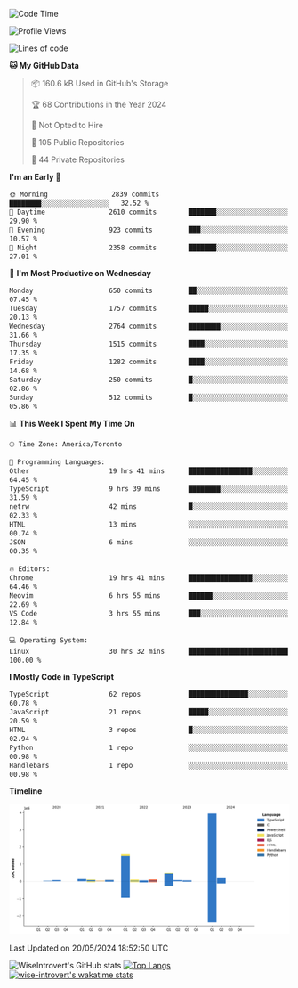 <!--START_SECTION:waka-->
![Code Time](http://img.shields.io/badge/Code%20Time-1%2C586%20hrs%2014%20mins-blue)

![Profile Views](http://img.shields.io/badge/Profile%20Views-40-blue)

![Lines of code](https://img.shields.io/badge/From%20Hello%20World%20I%27ve%20Written-6.9%20million%20lines%20of%20code-blue)

**🐱 My GitHub Data** 

> 📦 160.6 kB Used in GitHub's Storage 
 > 
> 🏆 68 Contributions in the Year 2024
 > 
> 🚫 Not Opted to Hire
 > 
> 📜 105 Public Repositories 
 > 
> 🔑 44 Private Repositories 
 > 
**I'm an Early 🐤** 

```text
🌞 Morning                2839 commits        ████████░░░░░░░░░░░░░░░░░   32.52 % 
🌆 Daytime                2610 commits        ███████░░░░░░░░░░░░░░░░░░   29.90 % 
🌃 Evening                923 commits         ███░░░░░░░░░░░░░░░░░░░░░░   10.57 % 
🌙 Night                  2358 commits        ███████░░░░░░░░░░░░░░░░░░   27.01 % 
```
📅 **I'm Most Productive on Wednesday** 

```text
Monday                   650 commits         ██░░░░░░░░░░░░░░░░░░░░░░░   07.45 % 
Tuesday                  1757 commits        █████░░░░░░░░░░░░░░░░░░░░   20.13 % 
Wednesday                2764 commits        ████████░░░░░░░░░░░░░░░░░   31.66 % 
Thursday                 1515 commits        ████░░░░░░░░░░░░░░░░░░░░░   17.35 % 
Friday                   1282 commits        ████░░░░░░░░░░░░░░░░░░░░░   14.68 % 
Saturday                 250 commits         █░░░░░░░░░░░░░░░░░░░░░░░░   02.86 % 
Sunday                   512 commits         █░░░░░░░░░░░░░░░░░░░░░░░░   05.86 % 
```


📊 **This Week I Spent My Time On** 

```text
🕑︎ Time Zone: America/Toronto

💬 Programming Languages: 
Other                    19 hrs 41 mins      ████████████████░░░░░░░░░   64.45 % 
TypeScript               9 hrs 39 mins       ████████░░░░░░░░░░░░░░░░░   31.59 % 
netrw                    42 mins             █░░░░░░░░░░░░░░░░░░░░░░░░   02.33 % 
HTML                     13 mins             ░░░░░░░░░░░░░░░░░░░░░░░░░   00.74 % 
JSON                     6 mins              ░░░░░░░░░░░░░░░░░░░░░░░░░   00.35 % 

🔥 Editors: 
Chrome                   19 hrs 41 mins      ████████████████░░░░░░░░░   64.46 % 
Neovim                   6 hrs 55 mins       ██████░░░░░░░░░░░░░░░░░░░   22.69 % 
VS Code                  3 hrs 55 mins       ███░░░░░░░░░░░░░░░░░░░░░░   12.84 % 

💻 Operating System: 
Linux                    30 hrs 32 mins      █████████████████████████   100.00 % 
```

**I Mostly Code in TypeScript** 

```text
TypeScript               62 repos            ███████████████░░░░░░░░░░   60.78 % 
JavaScript               21 repos            █████░░░░░░░░░░░░░░░░░░░░   20.59 % 
HTML                     3 repos             █░░░░░░░░░░░░░░░░░░░░░░░░   02.94 % 
Python                   1 repo              ░░░░░░░░░░░░░░░░░░░░░░░░░   00.98 % 
Handlebars               1 repo              ░░░░░░░░░░░░░░░░░░░░░░░░░   00.98 % 
```



**Timeline**

![Lines of Code chart](https://raw.githubusercontent.com/wise-introvert/wise-introvert/master/assets/bar_graph.png)


 Last Updated on 20/05/2024 18:52:50 UTC
<!--END_SECTION:waka-->

![WiseIntrovert's GitHub stats](https://github-readme-stats.vercel.app/api?username=wise-introvert&count_private=true&show_icons=true)
[![Top Langs](https://github-readme-stats.vercel.app/api/top-langs/?username=wise-introvert&langs_count=10)](https://github.com/anuraghazra/github-readme-stats)
[![wise-introvert's wakatime stats](https://github-readme-stats.vercel.app/api/wakatime?username=wiseintrovert)](https://github.com/anuraghazra/github-readme-stats)
